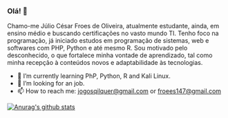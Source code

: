 ### Olá! 👋

Chamo-me Júlio César Froes de Oliveira, atualmente estudante, ainda, em ensino médio e buscando certificações no vasto mundo TI. 
Tenho foco na programação, já iniciado estudos em programação de sistemas, web e softwares com PHP, Python e até mesmo R.
Sou motivado pelo desconhecido, o que fortalece minha vontade de aprendizado, tal como minha recepção à conteúdos novos e adaptabilidade às tecnologias.


- 🌱 I’m currently learning PhP, Python, R and Kali Linux.
- 🤔 I’m looking for an job.
- 📫 How to reach me: jogosqilquer@gmail.com or froees147@gmail.com

[![Anurag's github stats](https://github-readme-stats.vercel.app/api?username=Vvendet)](https://github.com/anuraghazra/github-readme-stats)
